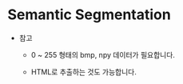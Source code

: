 # **Semantic Segmentation**

* 참고

    * 0 ~ 255 형태의 bmp, npy 데이터가 필요합니다.

    * HTML로 추출하는 것도 가능합니다.

